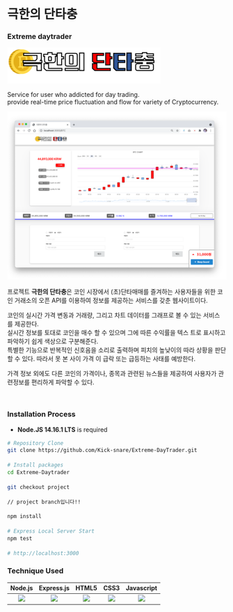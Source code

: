 # 극한의 단타충

### Extreme daytrader
<img src="./public/images/logo.svg" style="width : 70%;"/>  

Service for user who addicted for day trading.  
provide real-time price fluctuation and flow for variety of Cryptocurrency.

![picture 2](public/images/d9c318dadf15286829fd354d99ae9d8525faf5033294c773e276e44a189bab2d.png)  


프로젝트 **극한의 단타충**은 코인 시장에서 (초)단타매매를 즐겨하는 사용자들을 위한 코인 거래소의 오픈 API를 이용하여 정보를 제공하는 서비스를 갖춘 웹사이트이다. 

코인의 실시간 가격 변동과 거래량, 그리고 차트 데이터를 그래프로 볼 수 있는 서비스 를 제공한다.  
실시간 정보를 토대로 코인을 매수 할 수 있으며 그에 따른 수익률을 텍스 트로 표시하고 파악하기 쉽게 색상으로 구분해준다.  
특별한 기능으로 반복적인 신호음을 소리로 출력하며 피치의 높낮이의 따라 상황을 판단할 수 있다. 따라서 못 본 사이 가격 이 급락 또는 급등하는 사태를 예방한다.

가격 정보 외에도 다른 코인의 가격이나, 종목과 관련된 뉴스들을 제공하여 사용자가 관련정보를 편리하게 파악할 수 있다.

<br/>

### Installation Process

* **Node.JS 14.16.1 LTS** is required
```bash
# Repository Clone
git clone https://github.com/Kick-snare/Extreme-DayTrader.git

# Install packages
cd Extreme-Daytrader

git checkout project

// project branch입니다!!

npm install

# Express Local Server Start
npm test

# http://localhost:3000
```


### Technique Used

|Node.js|Express.js|HTML5|CSS3|Javascript|
|:---:|:---:|:---:|:---:|:---:|
|<img src="https://nodejs.org/static/images/logos/nodejs-new-pantone-black.svg" height="50px">|<img src="https://i.cloudup.com/zfY6lL7eFa-3000x3000.png" height="50px">|<img src="https://upload.wikimedia.org/wikipedia/commons/thumb/2/21/Devicon-html5-plain-wordmark.svg/640px-Devicon-html5-plain-wordmark.svg.png" height="55px">|<img src="https://upload.wikimedia.org/wikipedia/commons/thumb/d/d5/CSS3_logo_and_wordmark.svg/640px-CSS3_logo_and_wordmark.svg.png" height="55px">|<img src="https://upload.wikimedia.org/wikipedia/commons/thumb/9/99/Unofficial_JavaScript_logo_2.svg/1200px-Unofficial_JavaScript_logo_2.svg.png" height="50px">|


